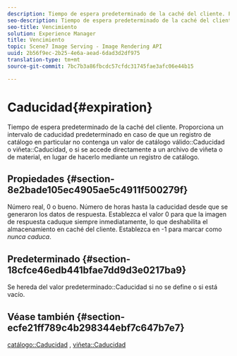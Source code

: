 ```yaml
---
description: Tiempo de espera predeterminado de la caché del cliente. Proporciona un intervalo de caducidad predeterminado en caso de que un registro de catálogo en particular no contenga un valor válido de caducidad de catálogo o de viñeta, o si se accede directamente a un archivo de viñeta o de material, en lugar de hacerlo mediante un registro de catálogo.
seo-description: Tiempo de espera predeterminado de la caché del cliente. Proporciona un intervalo de caducidad predeterminado en caso de que un registro de catálogo en particular no contenga un valor válido de caducidad de catálogo o de viñeta, o si se accede directamente a un archivo de viñeta o de material, en lugar de hacerlo mediante un registro de catálogo.
seo-title: Vencimiento
solution: Experience Manager
title: Vencimiento
topic: Scene7 Image Serving - Image Rendering API
uuid: 2b56f9ec-2b25-4e6a-aead-6dad3d2df975
translation-type: tm+mt
source-git-commit: 7bc7b3a86fbcdc57cfdc31745fae3afc06e44b15

---
```



# Caducidad{#expiration}

Tiempo de espera predeterminado de la caché del cliente. Proporciona un intervalo de caducidad predeterminado en caso de que un registro de catálogo en particular no contenga un valor de catálogo válido::Caducidad o viñeta::Caducidad, o si se accede directamente a un archivo de viñeta o de material, en lugar de hacerlo mediante un registro de catálogo.

## Propiedades {#section-8e2bade105ec4905ae5c4911f500279f}

Número real, 0 o bueno. Número de horas hasta la caducidad desde que se generaron los datos de respuesta. Establezca el valor 0 para que la imagen de respuesta caduque siempre inmediatamente, lo que deshabilita el almacenamiento en caché del cliente. Establezca en -1 para marcar como *nunca caduca*.

## Predeterminado {#section-18cfce46edb441bfae7dd9d3e0217ba9}

Se hereda del valor predeterminado::Caducidad si no se define o si está vacío.

## Véase también {#section-ecfe21ff789c4b298344ebf7c647b7e7}

[catálogo::Caducidad](../../../../../ir-api/material-cat/image-rendering-api-ref/c-ir-material-catalog/c-ir-material-data-reference/r-ir-expiration-dataref.md#reference-5e93943abff54c93bf85aae3b911a3ce) , [viñeta::Caducidad](../../../../../ir-api/material-cat/image-rendering-api-ref/c-ir-material-catalog/c-ir-vignette-map-reference/r-ir-expiration-vignette.md#reference-df80829da93e4c0ab3f97a1792d9c74c)
